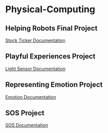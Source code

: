 # Physical-Computing

## Helping Robots Final Project
[Stock Ticker Documentation](https://github.com/jfeinberg32/Physical-Computing/blob/master/Stock-Ticker.md)

## Playful Experiences Project
[Light Sensor Documentation](https://github.com/jfeinberg32/Physical-Computing/blob/master/Playful-Experiences-Documentation.md)

## Representing Emotion Project
[Emotion Documentation](https://github.com/jfeinberg32/Physical-Computing/blob/master/Emotion-Documentation.md)

## SOS Project
[SOS Documentation](https://github.com/jfeinberg32/Physical-Computing/blob/master/SOS%20Documentation.md)


